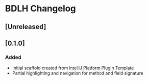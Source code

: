 <!-- Keep a Changelog guide -> https://keepachangelog.com -->

# BDLH Changelog

## [Unreleased]

## [0.1.0]
### Added
- Initial scaffold created from [IntelliJ Platform Plugin Template](https://github.com/JetBrains/intellij-platform-plugin-template)
- Partial highlighting and navigation for method and field signature

